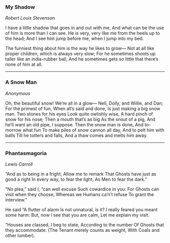 ### My Shadow
*Robert Louis Stevenson*

I have a little shadow that goes in and out with me,
And what can be the use of him is more than I can see.
He is very, very like me from the heels up to the head;
And I see him jump before me, when I jump into my bed.

The funniest thing about him is the way he likes to grow—
Not at all like proper children, which is always very slow;
For he sometimes shoots up taller like an india-rubber ball,
And he sometimes gets so little that there’s none of him at all.

---

### A Snow Man
*Anonymous*

Oh, the beautiful snow!
We’re all in a glow—
Nell, Dolly, and Willie, and Dan;
For the primest of fun,
When all’s said and done,
Is just making a big snow man.
Two stones for his eyes
Look quite owlishly wise,
A hard pinch of snow for his nose;
Then a mouth that’s as big
As the snout of a pig,
And he’ll want an old pipe, I suppose.
Then the snow man is done,
And to-morrow what fun
To make piles of snow cannon all day,
And to pelt him with balls
Till he totters and falls,
And a thaw comes and melts him away.

---

### Phantasmagoria
*Lewis Carroll*

“And as to being in a fright,
Allow me to remark
That Ghosts have just as good a right
In every way, to fear the light,
As Men to fear the dark.”

“No plea,” said I, “can well excuse
Such cowardice in you:
For Ghosts can visit when they choose,
Whereas we Humans ca’n’t refuse
To grant the interview.”

He said “A flutter of alarm
Is not unnatural, is it?
I really feared you meant some harm:
But, now I see that you are calm,
Let me explain my visit.

“Houses are classed, I beg to state,
According to the number
Of Ghosts that they accommodate:
(The Tenant merely counts as weight,
With Coals and other lumber).
